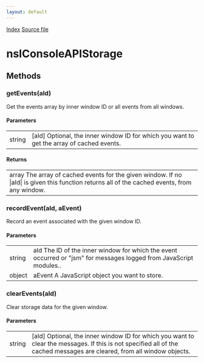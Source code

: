 ```yaml
---
layout: default
---
```

<div id='links'><a href="../index.html">Index</a>
<a href="http://dxr.mozilla.org/mozilla-central/source/dom/base/nsIConsoleAPIStorage.idl">Source file</a>
</div>

# nsIConsoleAPIStorage #

## Methods ##

### getEvents(aId) ###
  
Get the events array by inner window ID or all events from all windows.  
  
  

#### Parameters ####

<table>

<tr>
<td>string</td>
<td>[aId]  
       Optional, the inner window ID for which you want to get the array of  
       cached events.  
</td>
</tr>

</table>

#### Returns ####

<table>

<tr>
<td>array  
         The array of cached events for the given window. If no |aId| is  
         given this function returns all of the cached events, from any  
         window.  
</td>
</tr>

</table>

### recordEvent(aId, aEvent) ###
  
Record an event associated with the given window ID.  
  
  

#### Parameters ####

<table>

<tr>
<td>string</td>
<td>aId  
       The ID of the inner window for which the event occurred or "jsm" for  
       messages logged from JavaScript modules..  
</td>
</tr>

<tr>
<td>object</td>
<td>aEvent  
       A JavaScript object you want to store.  
</td>
</tr>

</table>

### clearEvents(aId) ###
  
Clear storage data for the given window.  
  
  

#### Parameters ####

<table>

<tr>
<td>string</td>
<td>[aId]  
       Optional, the inner window ID for which you want to clear the  
       messages. If this is not specified all of the cached messages are  
       cleared, from all window objects.  
</td>
</tr>

</table>
